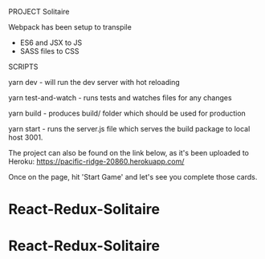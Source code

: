 PROJECT Solitaire

Webpack has been setup to transpile 
- ES6 and JSX to JS
- SASS files to CSS

SCRIPTS

yarn dev - will run the dev server with hot reloading

yarn test-and-watch - runs tests and watches files for any changes

yarn build - produces build/ folder which should be used for production

yarn start - runs the server.js file which serves the build package to local host 3001.

The project can also be found on the link below, as it's been uploaded to Heroku:
https://pacific-ridge-20860.herokuapp.com/

Once on the page, hit 'Start Game' and let's see you complete those cards.

# React-Redux-Solitaire
# React-Redux-Solitaire
